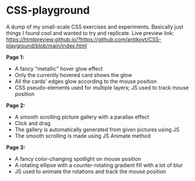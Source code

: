 # CSS-playground
A dump of my small-scale CSS exercises and experiments. 
Basically just things I found cool and wanted to try and replicate.
Live preview link: https://htmlpreview.github.io/?https://github.com/antikovt/CSS-playground/blob/main/index.html

<b>Page 1:</b> 
* A fancy "metallic" hover glow effect
* Only the currently hovered card shows the glow
* All the cards' edges glow according to the mouse position
* CSS pseudo-elements used for multiple layers; JS used to track mouse position

<b>Page 2:</b> 
* A smooth scrolling picture gallery with a parallax effect
* Click and drag
* The gallery is automatically generated from given pictures using JS
* The smooth scrolling is made using JS Animate method

<b>Page 3:</b> 
* A fancy color-changing spotlight on mouse position
* A rotating ellipse with a counter-rotating gradient fill with a lot of blur
* JS used to animate the rotations and track the mouse position

